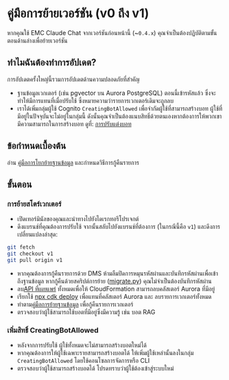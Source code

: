 # คู่มือการย้ายเวอร์ชัน (v0 ถึง v1)

หากคุณใช้ EMC Claude Chat จากเวอร์ชันก่อนหน้านี้ (~`0.4.x`) คุณจำเป็นต้องปฏิบัติตามขั้นตอนด้านล่างเพื่อย้ายเวอร์ชัน

## ทำไมฉันต้องทำการอัปเดต?

การอัปเดตครั้งใหญ่นี้รวมการอัปเดตด้านความปลอดภัยที่สำคัญ

- ฐานข้อมูลเวกเตอร์ (เช่น pgvector บน Aurora PostgreSQL) ตอนนี้เข้ารหัสแล้ว ซึ่งจะทำให้มีการแทนที่เมื่อปรับใช้ ซึ่งหมายความว่ารายการเวกเตอร์เดิมจะถูกลบ
- เราได้เพิ่มกลุ่มผู้ใช้ Cognito `CreatingBotAllowed` เพื่อจำกัดผู้ใช้ที่สามารถสร้างบอท ผู้ใช้ที่มีอยู่ในปัจจุบันจะไม่อยู่ในกลุ่มนี้ ดังนั้นคุณจำเป็นต้องแนบสิทธิ์ด้วยตนเองหากต้องการให้พวกเขามีความสามารถในการสร้างบอท ดูที่: [การปรับแต่งบอท](../../README.md#bot-personalization)

## ข้อกำหนดเบื้องต้น

อ่าน [คู่มือการโยกย้ายฐานข้อมูล](./DATABASE_MIGRATION_th-TH.md) และกำหนดวิธีการกู้คืนรายการ

## ขั้นตอน

### การย้ายสโตร์เวกเตอร์

- เปิดเทอร์มินัลของคุณและนำทางไปยังไดเรกทอรีโปรเจกต์
- ดึงแบรนช์ที่คุณต้องการปรับใช้ จากนั้นสลับไปยังแบรนช์ที่ต้องการ (ในกรณีนี้คือ `v1`) และดึงการเปลี่ยนแปลงล่าสุด:

```sh
git fetch
git checkout v1
git pull origin v1
```

- หากคุณต้องการกู้คืนรายการด้วย DMS ห้ามลืมปิดการหมุนรหัสผ่านและบันทึกรหัสผ่านเพื่อเข้าถึงฐานข้อมูล หากกู้คืนด้วยสคริปต์การย้าย ([migrate.py](./migrate.py)) คุณไม่จำเป็นต้องบันทึกรหัสผ่าน
- ลบ[API ที่เผยแพร่](../PUBLISH_API_th-TH.md) ทั้งหมดเพื่อให้ CloudFormation สามารถลบคลัสเตอร์ Aurora ที่มีอยู่
- เรียกใช้ [npx cdk deploy](../README.md#deploy-using-cdk) เพื่อแทนที่คลัสเตอร์ Aurora และ ลบรายการเวกเตอร์ทั้งหมด
- ทำตาม[คู่มือการย้ายฐานข้อมูล](./DATABASE_MIGRATION_th-TH.md) เพื่อกู้คืนรายการเวกเตอร์
- ตรวจสอบว่าผู้ใช้สามารถใช้บอตที่มีอยู่ซึ่งมีความรู้ เช่น บอต RAG

### เพิ่มสิทธิ์ CreatingBotAllowed

- หลังจากการปรับใช้ ผู้ใช้ทั้งหมดจะไม่สามารถสร้างบอตใหม่ได้
- หากคุณต้องการให้ผู้ใช้เฉพาะรายสามารถสร้างบอตได้ ให้เพิ่มผู้ใช้เหล่านั้นลงในกลุ่ม `CreatingBotAllowed` โดยใช้คอนโซลการจัดการหรือ CLI
- ตรวจสอบว่าผู้ใช้สามารถสร้างบอตได้ โปรดทราบว่าผู้ใช้ต้องเข้าสู่ระบบใหม่